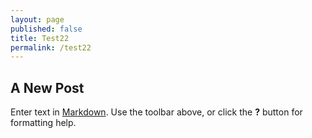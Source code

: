 ```yaml
---
layout: page
published: false
title: Test22
permalink: /test22
---
```


## A New Post

Enter text in [Markdown](http://daringfireball.net/projects/markdown/). Use the toolbar above, or click the **?** button for formatting help.
